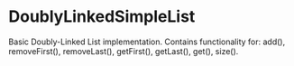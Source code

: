 # DoublyLinkedSimpleList

Basic Doubly-Linked List implementation. Contains functionality for: add(), removeFirst(), removeLast(), getFirst(), getLast(), get(), size().
